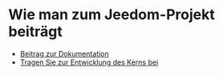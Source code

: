 # Wie man zum Jeedom-Projekt beiträgt

- [Beitrag zur Dokumentation](/de_DE/contribute/doc)
- [Tragen Sie zur Entwicklung des Kerns bei](/de_DE/contribute/core)